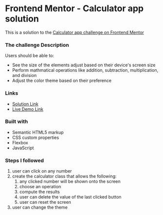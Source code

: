 # Frontend Mentor - Calculator app solution

This is a solution to the [Calculator app challenge on Frontend Mentor](https://www.frontendmentor.io/challenges/calculator-app-9lteq5N29)

### The challenge Description

Users should be able to:

- See the size of the elements adjust based on their device's screen size
- Perform mathmatical operations like addition, subtraction, multiplication, and division
- Adjust the color theme based on their preference

### Links

- [Solution Link](https://www.frontendmentor.io/solutions/calculator-app-built-with-html-css-and-js-BiUtnF8qsP)
- [Live Demo Link](https://emanradwan114.github.io/calculator-app/)

### Built with

- Semantic HTML5 markup
- CSS custom properties
- Flexbox
- JavaScript

### Steps I followed

1. user can click on any number
2. create the calculator class that allows the following:
   1. any clicked number will be shown onto the screen
   2. choose an operation
   3. compute the results
   4. user can delete the value of the last clicked button
   5. user can reset the screen
3. user can change the theme
